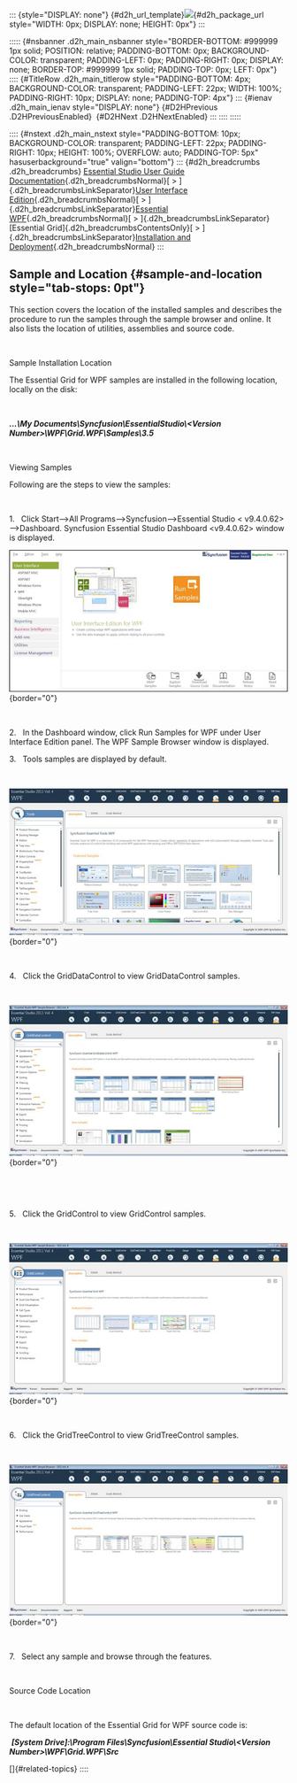 ::: {style="DISPLAY: none"}
[](ms-xhelp:///?Id=d2h_url_template){#d2h_url_template}![](!package_url!){#d2h_package_url style="WIDTH: 0px; DISPLAY: none; HEIGHT: 0px"}
:::

::::: {#nsbanner .d2h_main_nsbanner style="BORDER-BOTTOM: #999999 1px solid; POSITION: relative; PADDING-BOTTOM: 0px; BACKGROUND-COLOR: transparent; PADDING-LEFT: 0px; PADDING-RIGHT: 0px; DISPLAY: none; BORDER-TOP: #999999 1px solid; PADDING-TOP: 0px; LEFT: 0px"}
:::: {#TitleRow .d2h_main_titlerow style="PADDING-BOTTOM: 4px; BACKGROUND-COLOR: transparent; PADDING-LEFT: 22px; WIDTH: 100%; PADDING-RIGHT: 10px; DISPLAY: none; PADDING-TOP: 4px"}
::: {#ienav .d2h_main_ienav style="DISPLAY: none"}
[](ms-xhelp:///?Id=040ac358-7c7d-4076-a719-604c2bc45bb4){#D2HPrevious .D2HPreviousEnabled}  [](ms-xhelp:///?Id=530a9009-262e-454d-8446-fa854ca159a4){#D2HNext .D2HNextEnabled}
:::
::::
:::::

:::: {#nstext .d2h_main_nstext style="PADDING-BOTTOM: 10px; BACKGROUND-COLOR: transparent; PADDING-LEFT: 22px; PADDING-RIGHT: 10px; HEIGHT: 100%; OVERFLOW: auto; PADDING-TOP: 5px" hasuserbackground="true" valign="bottom"}
::: {#d2h_breadcrumbs .d2h_breadcrumbs}
[Essential Studio User Guide Documentation](ms-xhelp:///?Id=12457748-09e3-4d74-a240-8e049cedf030){.d2h_breadcrumbsNormal}[ \> ]{.d2h_breadcrumbsLinkSeparator}[User Interface Edition](ms-xhelp:///?Id=c29296b7-531c-413b-a0ec-488ca1f7f669){.d2h_breadcrumbsNormal}[ \> ]{.d2h_breadcrumbsLinkSeparator}[Essential WPF](ms-xhelp:///?Id=7f4f82c5-151c-4262-94d0-75c4626c77bc){.d2h_breadcrumbsNormal}[ \> ]{.d2h_breadcrumbsLinkSeparator}[Essential Grid]{.d2h_breadcrumbsContentsOnly}[ \> ]{.d2h_breadcrumbsLinkSeparator}[Installation and Deployment](ms-xhelp:///?Id=094c35c7-db8e-4341-9619-16644b2a4e34){.d2h_breadcrumbsNormal}
:::

## Sample and Location {#sample-and-location style="tab-stops: 0pt"}

This section covers the location of the installed samples and describes the procedure to run the samples through the sample browser and online. It also lists the location of utilities, assemblies and source code.

 

Sample Installation Location

The Essential Grid for WPF samples are installed in the following location, locally on the disk:

 

***\...\\My Documents\\Syncfusion\\EssentialStudio\\\<Version Number\>\\WPF\\Grid.WPF\\Samples\\3.5***

 

Viewing Samples

Following are the steps to view the samples:

 

1.   Click Start\--\>All Programs\--\>Syncfusion\--\>Essential Studio \< v9.4.0.62\> \--\>Dashboard. Syncfusion Essential Studio Dashboard \<v9.4.0.62\> window is displayed.

![](ImagesExt/image28_6.jpg){border="0"}

 

2.   In the Dashboard window, click Run Samples for WPF under User Interface Edition panel. The WPF Sample Browser window is displayed.

3.   Tools samples are displayed by default.

 

![](ImagesExt/image28_7.jpg){border="0"}

 

4.   Click the GridDataControl to view GridDataControl samples.

 

![](ImagesExt/image28_8.jpg){border="0"}

 

 

5.   Click the GridControl to view GridControl samples.

 

![](ImagesExt/image28_9.jpg){border="0"}

 

6.   Click the GridTreeControl to view GridTreeControl samples.

 

![](ImagesExt/image28_10.jpg){border="0"}

 

7.   Select any sample and browse through the features.

 

Source Code Location

 

The default location of the Essential Grid for WPF source code is:

 ***\[System Drive\]:\\Program Files\\Syncfusion\\Essential Studio\\\<Version Number\>\\WPF\\Grid.WPF\\Src***

[]{#related-topics}
::::
